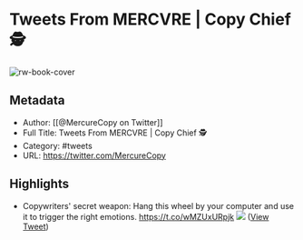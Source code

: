 # Tweets From MERCVRE | Copy Chief 🕵️

![rw-book-cover](https://pbs.twimg.com/profile_images/1493900170664284163/fPkxPEP7.png)

## Metadata
- Author: [[@MercureCopy on Twitter]]
- Full Title: Tweets From MERCVRE | Copy Chief 🕵️
- Category: #tweets
- URL: https://twitter.com/MercureCopy

## Highlights
- Copywriters' secret weapon:
  Hang this wheel by your computer and use it to trigger the right emotions. https://t.co/wMZUxURpjk
  ![](https://pbs.twimg.com/media/FRrmZnnXwAEWQSm.png) ([View Tweet](https://twitter.com/MercureCopy/status/1520783389435088900))
